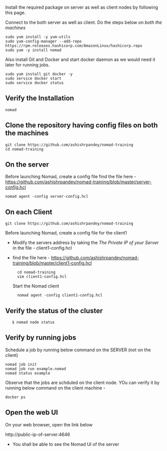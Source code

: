 
Install the required package on server as well as client nodes by following this page. 

Connect to the both server as well as client. 
Do the steps below on *both the machines* 

    sudo yum install -y yum-utils
    sudo yum-config-manager --add-repo https://rpm.releases.hashicorp.com/AmazonLinux/hashicorp.repo
    sudo yum -y install nomad

    
Also install Git and Docker and start docker daemon as we would need it later for running jobs.

    sudo yum install git docker -y 
    sudo service docker start 
    sudo service docker status 

## Verify the Installation

    nomad
    

## Clone the repository having config files on both the machines 

    git clone https://github.com/ashishrpandey/nomad-training
    cd nomad-training

## On the server 

Before launching Nomad, create a config file 
find the file here - 
https://github.com/ashishrpandey/nomad-training/blob/master/server-config.hcl

    nomad agent -config server-config.hcl

## On each Client


    git clone https://github.com/ashishrpandey/nomad-training
  
    
   Before launching Nomad, create a config file for the client1
- Modify the servers address by taking the *The Private IP of your Server* in the file - client1-config.hcl 
- find the file here - https://github.com/ashishrpandey/nomad-training/blob/master/client1-config.hcl

   
        cd nomad-training
        vim client1-config.hcl
    
  Start the Nomad client
    
        nomad agent -config client1-config.hcl
    

## Verify the status of the cluster 

       $ nomad node status

## Verify by running jobs 

Schedule a job by running below command on the SERVER (not on the client)

    nomad job init
    nomad job run example.nomad
    nomad status example
    
    
Observe that the jobs are schduled on the client node. YOu can verify it by running below command on the client machine - 

    docker ps 
    
## Open the web UI
On your web browser, open the link below 

http://public-ip-of-server:4646
        
- You shall be able to see the Nomad UI of the server 
    
    
    

